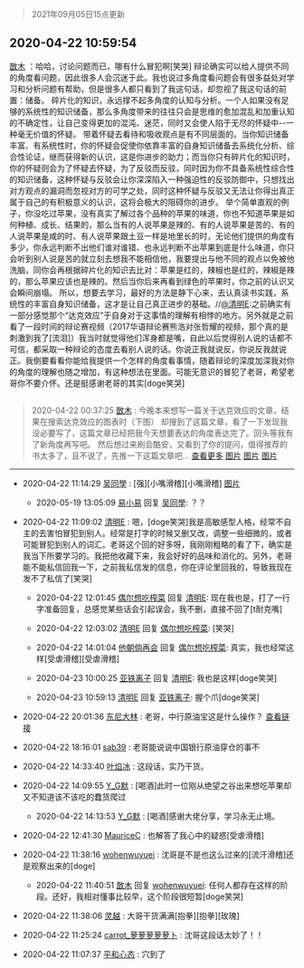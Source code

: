 > 2021年09月05日15点更新
<link rel="stylesheet" href="https://cdn.jsdelivr.net/gh/taotie6/sampleJSON@main/css/photo_show.css">


 ## 2020-04-22 10:59:54 

 [㪚木](https://www.coolapk.com/feed/18251618?shareKey=MWE4NjA0YzJkNjMwNjEzMTc1NGE~) ：哈哈，讨论问题而已，哪有什么冒犯啊[笑哭]
辩论确实可以给人提供不同的角度看问题，因此很多人会沉迷于此。我也说过多角度看问题会有很多益处对学习和分析问题有帮助，但是很多人都只看到了我这句话，却忽视了我这句话的前置：储备。
碎片化的知识，永远撑不起多角度的认知与分析<!--break-->。一个人如果没有足够的系统性的知识储备，那么多角度带来的往往只会是思维的愈加混乱和加重认知的不确定性，让自己变得更加的混沌、迷茫，同时又会使人陷于无尽的怀疑中--一种毫无价值的怀疑。
带着怀疑去看待和吸收观点是有不同层面的。当你知识储备丰富、有系统性时，你的怀疑会促使你依靠丰富的自身知识储备去系统化分析、综合性论证，继而获得新的认识，这是你进步的助力；而当你只有碎片化的知识时，你的怀疑则会为了怀疑去怀疑，为了反驳而反驳，同时因为你不具备系统性综合性的知识储备，这种怀疑与反驳会让你深深陷入一种强迫性的反驳防御中，只想找出对方观点的漏洞而忽视对方的可学之处，同时这种怀疑与反驳又无法让你得出真正属于自己的有积极意义的认识，这将会极大的阻碍你的进步。
举个简单直观的例子，你没吃过苹果，没有真实了解过各个品种的苹果的味道，你也不知道苹果是如何种植、成长、结果的，那么当有的人说苹果是辣的、有的人说苹果是苦的、有的人说苹果是咸的时、有人说苹果跟土豆一样是地里长的时，无论他们提供的角度有多少，你永远判断不出他们谁对谁错、也永远判断不出苹果到底是什么味道，你只会听到别人说是苦的就立刻去想我不能相信他，我要提出与他不同的观点以免被他洗脑，同你会再根据碎片化的知识去比对：苹果是红的，辣椒也是红的，辣椒是辣的，那么苹果应该也是辣的。然后当你后来再看到绿色的苹果时，你之前的认识又会瞬间崩塌。
所以，想要去学习，最好的方法是静下心来，去认真读书实践，系统性的丰富自身知识储备，这才是让自己真正进步的基础。//<a class="feed-link-uname" href="/u/清明E">@清明E</a>:之前确实有一部分感觉那个“达克效应”于自身对于这事情的理解有相悖的地方。另外就是之前看了一段时间的辩论赛视频（2017华语辩论赛熊浩对张哲耀的视频，那个真的是刺激到我了[流泪]）我当时就觉得他们浑身都是嘴，自此以后觉得别人说的话都不可信，都采取一种辩论的态度去看别人说的话。你说正我就说反，你说反我就说正。我倒要看看你能给我提供一个怎样的角度看事情，随着辩论的深度加深我对你的角度的理解也随之增加，有这种想法在里面。可能无意识的冒犯了老哥，希望老哥你不要介怀。还是挺感谢老哥的其实[doge笑哭] 

<div class="album">
<img class="img-item" src="" />
</div>

> 2020-04-22 00:37:25 
> [㪚木](https://www.coolapk.com/feed/18245611?shareKey=MjkyNGUzMTdjYzU3NjEzMTc1NGE~) : 今晚本来想写一篇关于达克效应的文章，结果在搜索达克效应的图表时（下图） 却搜到了这篇文章，看了一下发现我没必要写了，这篇文章已经把我今天想要表达的角度表达完了。回头等我有了新角度再写吧。 然后想过来刷会酷安，又看到了你的提问，值得推荐的书太多了，且不说了，先推一下这篇文章吧... <a href="">查看更多</a> 
[图片](http://image.coolapk.com/feed/2020/0422/00/1081091_a95efc72_7043_1986@700x456.jpeg)
[图片](http://image.coolapk.com/feed/2020/0422/00/1081091_f19868fd_7043_1988@640x360.jpeg)
[图片](http://image.coolapk.com/feed/2020/0422/00/1081091_e638e965_7043_199@640x360.jpeg)

 ------- 

- 2020-04-22 11:14:29 [吴同學](uid=1320218) : [强][小嘴滑稽][小嘴滑稽] [图片](http://image.coolapk.com/feed/2020/0422/11/1320218_25f1d5ac_5268_4573@640x426.gif)

    - 2020-05-19 13:05:09 [易小易](uid=1150144) 回复 [吴同學](uid=1320218): ？？ 

- 2020-04-22 11:09:02 [清明E](uid=1792072) : 嗯，[doge笑哭]我是高敏感型人格，经常不自主的去害怕冒犯到别人。经常是打字的时候又删又改，调整一些细微的，或者可能冒犯到别人的词汇。老哥这个回的好多呀，我刚刚粗略的看了下，确实是我当下所要学习的。我把他收藏下来，我会好好的品味和消化的。另外，老哥能不能私信回我一下<!--break-->，之前我私信发的信息，你在评论里回我的，导致我现在发不了私信了[笑哭] 

    - 2020-04-22 12:01:45 [偶尔想吃榨菜](uid=892726) 回复 [清明E](uid=1792072): 现在我也是，打了一行字准备回复，总感觉某些话会引起误会，我不删，直接不回了[t耐克嘴] 

    - 2020-04-22 12:03:02 [清明E](uid=1792072) 回复 [偶尔想吃榨菜](uid=892726): [笑哭] 

    - 2020-04-22 14:01:04 [他朝倘再会](uid=2366575) 回复 [偶尔想吃榨菜](uid=892726): 真实，我也经常这样[受虐滑稽][受虐滑稽] 

    - 2020-04-23 10:00:25 [亚铁离子](uid=2220712) 回复 [清明E](uid=1792072): 我也是这样[doge笑哭] 

    - 2020-04-23 10:59:13 [清明E](uid=1792072) 回复 [亚铁离子](uid=2220712): 握个爪[doge笑哭] 

- 2020-04-22 20:01:36 [东尼大林](uid=1612569) : 老哥，中行原油宝这是什么操作？
<a class="feed-link-url" href="https://finance.sina.cn/2020-04-22/detail-iircuyvh9270202.d.html" title="https://finance.sina.cn/2020-04-22/detail-iircuyvh9270202.d.html" target="_blank" rel="nofollow">查看链接</a> 

- 2020-04-22 18:16:01 [sab39](uid=2601082) : 老哥能说说中国银行原油穿仓的事不 

- 2020-04-22 14:33:40 [叶焰冰](uid=1065430) : 这段话，实乃干货。 

- 2020-04-22 14:09:55 [Y_G默](uid=1158219) : [喝酒]此时一位刚从绝望之谷出来想吃苹果却又不知道该不该吃的蠢货爬过 

    - 2020-04-22 14:13:53 [Y_G默](uid=1158219) : [喝酒]感谢大佬分享，学习永无止境。 

- 2020-04-22 12:41:30 [MauriceC](uid=2661286) : 也解答了我心中的疑惑[受虐滑稽] 

- 2020-04-22 11:38:16 [wohenwuyuei](uid=1096665) : 沈哥是不是也这么过来的[流汗滑稽]还是观察出来的[doge] 

    - 2020-04-22 11:40:51 [㪚木](uid=1081091) 回复 [wohenwuyuei](uid=1096665): 任何人都存在这样的阶段。还好，我相对懂事比较早，这个阶段很短暂[doge笑哭] 

- 2020-04-22 11:38:06 [灵越](uid=1324630) : 大哥干货满满[抱拳][抱拳][玫瑰] 

- 2020-04-22 11:25:24 [carrot_萝萝萝萝萝卜](uid=2391502) : 沈哥这段话太妙了！！ 

- 2020-04-22 11:07:37 [平和心态](uid=2661636) : 穴到了 

